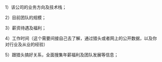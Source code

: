1）该公司的业务方向及技术栈；



2）目前团队的规模；



3）薪资待遇及福利；



4）工作时间（这个需要间接自己去了解，通过猎头或者网上的公开数据，以及你对行业及从业的经验）



5）跟猎头搞好关系，全面搜集年薪福利及团队发展等信息；